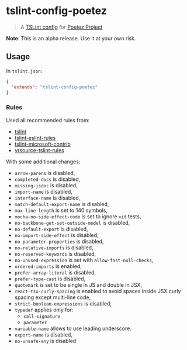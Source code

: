 # tslint-config-poetez

> A [TSLint config](https://palantir.github.io/tslint/usage/tslint-json/)
for [Poetez Project](https://github.com/poetez)

**Note**: This is an alpha release. Use it at your own risk.

## Usage

In `tslint.json`:
```json
{
  "extends": "tslint-config-poetez"
}
```

### Rules
Used all recommended rules from:
* [tslint](https://palantir.github.io/tslint/)
* [tslint-eslint-rules](https://github.com/buzinas/tslint-eslint-rules)
* [tslint-microsoft-contrib](https://github.com/Microsoft/tslint-microsoft-contrib)
* [vrsource-tslint-rules](https://github.com/vrsource/vrsource-tslint-rules)

With some additional changes: 
* `arrow-parens` is disabled,
* `completed-docs` is disabled,
* `missing-jsdoc` is disabled,
* `import-name` is disabled,
* `interface-name` is disabled,
* `match-default-export-name` is disabled,
* `max-line-length` is set to 140 symbols,
* `mocha-no-side-effect-code` is set to ignore `xit` tests,
* `no-backbone-get-set-outside-model` is disabled,
* `no-default-export` is disabled,
* `no-import-side-effect` is disabled,
* `no-parameter-properties` is disabled,
* `no-relative-imports` is disabled,
* `no-reserved-keywords` is disabled,
* `no-unused-expression` is set with `allow-fast-null-checks`,
* `ordered-imports` is enabled,
* `prefer-array-literal` is disabled,
* `prefer-type-cast` is disabled,
* `quotemark` is set to be single in JS and double in JSX,
* `react-tsx-curly-spacing` is enabled to avoid spaces inside JSX curly spacing except multi-line code,
* `strict-boolean-expressions` is disabled,
* `typedef` applies only for: 
  * `call-signature`
  * `parameter`
* `variable-name` allows to use leading underscore.
* `export-name` is disabled,
* `no-unsafe-any` is disabled